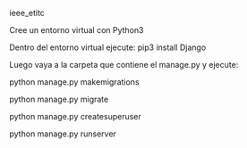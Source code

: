 ieee_etitc

Cree un entorno virtual con Python3

Dentro del entorno virtual ejecute: pip3 install Django

Luego vaya a la carpeta que contiene el manage.py y ejecute: 

python manage.py makemigrations

python manage.py migrate

python manage.py createsuperuser

python manage.py runserver
